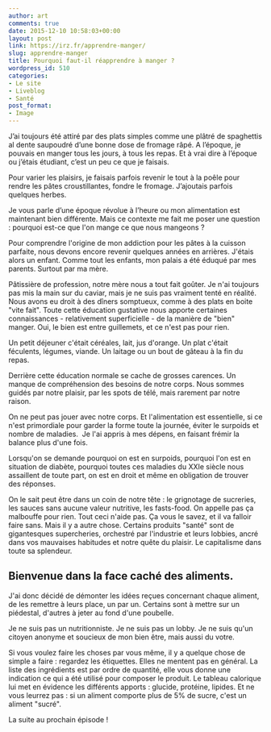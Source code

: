 ```yaml
---
author: art
comments: true
date: 2015-12-10 10:58:03+00:00
layout: post
link: https://irz.fr/apprendre-manger/
slug: apprendre-manger
title: Pourquoi faut-il réapprendre à manger ?
wordpress_id: 510
categories:
- Le site
- Liveblog
- Santé
post_format:
- Image
---
```


J’ai toujours été attiré par des plats simples comme une plâtré de spaghettis al dente saupoudré d’une bonne dose de fromage râpé. A l’époque, je pouvais en manger tous les jours, à tous les repas. Et à vrai dire à l’époque ou j’étais étudiant, c’est un peu ce que je faisais. 

Pour varier les plaisirs, je faisais parfois revenir le tout à la poêle pour rendre les pâtes croustillantes, fondre le fromage. J’ajoutais parfois quelques herbes.

Je vous parle d’une époque révolue à l’heure ou mon alimentation est maintenant bien différente. Mais ce contexte me fait me poser une question : pourquoi est-ce que l'on mange ce que nous mangeons ?

Pour comprendre l'origine de mon addiction pour les pâtes à la cuisson parfaite, nous devons encore revenir quelques années en arrières. J'étais alors un enfant. Comme tout les enfants, mon palais a été éduqué par mes parents. Surtout par ma mère. 

Pâtissière de profession, notre mère nous a tout fait goûter. Je n'ai toujours pas mis la main sur du caviar, mais je ne suis pas vraiment tenté en réalité. Nous avons eu droit à des dîners somptueux, comme à des plats en boite "vite fait". Toute cette éducation gustative nous apporte certaines connaissances - relativement superficielle - de la manière de "bien" manger. Oui, le bien est entre guillemets, et ce n'est pas pour rien. 

Un petit déjeuner c'était céréales, lait, jus d'orange. Un plat c'était féculents, légumes, viande. Un laitage ou un bout de gâteau à la fin du repas.

Derrière cette éducation normale se cache de grosses carences. Un manque de compréhension des besoins de notre corps. Nous sommes guidés par notre plaisir, par les spots de télé, mais rarement par notre raison.

On ne peut pas jouer avec notre corps. Et l'alimentation est essentielle, si ce n'est primordiale pour garder la forme toute la journée, éviter le surpoids et nombre de maladies.  Je l'ai appris à mes dépens, en faisant frémir la balance plus d'une fois.

Lorsqu'on se demande pourquoi on est en surpoids, pourquoi l'on est en situation de diabète, pourquoi toutes ces maladies du XXIe siècle nous assaillent de toute part, on est en droit et même en obligation de trouver des réponses.

On le sait peut être dans un coin de notre tête : le grignotage de sucreries, les sauces sans aucune valeur nutritive, les fasts-food. On appelle pas ça malbouffe pour rien. Tout ceci n'aide pas. Ça vous le savez, et il va falloir faire sans. Mais il y a autre chose. Certains produits "santé" sont de gigantesques supercheries, orchestré par l'industrie et leurs lobbies, ancré dans vos mauvaises habitudes et notre quête du plaisir. Le capitalisme dans toute sa splendeur.



## Bienvenue dans la face caché des aliments.



J'ai donc décidé de démonter les idées reçues concernant chaque aliment, de les remettre à leurs place, un par un. Certains sont à mettre sur un piédestal, d'autres à jeter au fond d'une poubelle.

Je ne suis pas un nutritionniste. Je ne suis pas un lobby. Je ne suis qu'un citoyen anonyme et soucieux de mon bien être, mais aussi du votre.

Si vous voulez faire les choses par vous même, il y a quelque chose de simple a faire : regardez les étiquettes. Elles ne mentent pas en général. La liste des ingrédients est par ordre de quantité, elle vous donne une indication ce qui a été utilisé pour composer le produit. Le tableau calorique lui met en évidence les différents apports : glucide, protéine, lipides. Et ne vous leurrez pas : si un aliment comporte plus de 5% de sucre, c'est un aliment "sucré".

La suite au prochain épisode !

